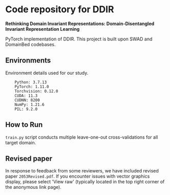 # Code repository for DDIR

**Rethinking Domain Invariant Representations: Domain-Disentangled Invariant Representation Learning**

PyTorch implementation of DDIR. This project is built upon SWAD and DomainBed codebases.

## Environments

Environment details used for our study.

        Python: 3.7.13
        PyTorch: 1.11.0
        Torchvision: 0.12.0
        CUDA: 11.3
        CUDNN: 8200
        NumPy: 1.21.6
        PIL: 9.2.0

## How to Run

`train.py` script conducts multiple leave-one-out cross-validations for all target domain.

## Revised paper
In response to feedback from some reviewers, we have included revised paper `2053Revised.pdf`. If you encounter issues with vector graphics display, please select 'View raw' (typically located in the top right corner of the anonymous link page).
